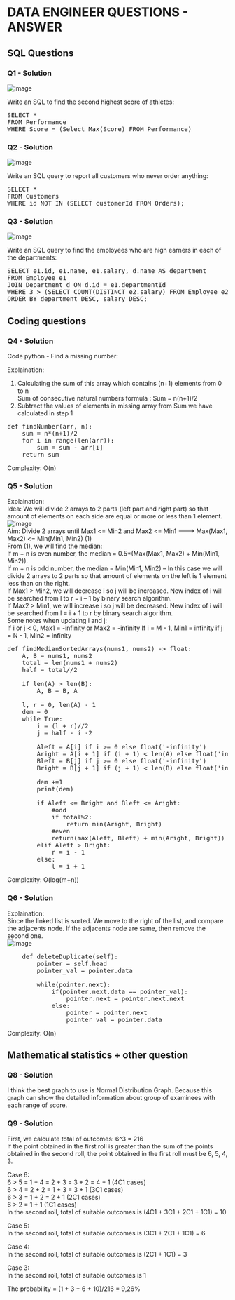 # DATA ENGINEER QUESTIONS - ANSWER
## SQL Questions
### Q1 - Solution
![image](https://user-images.githubusercontent.com/72053908/154034609-df107b88-bd5f-413d-95c2-f3810c92fa35.png)

Write an SQL to find the second highest score of athletes:

<pre>
SELECT *  
FROM Performance  
WHERE Score = (Select Max(Score) FROM Performance)
</pre>

### Q2 - Solution
![image](https://user-images.githubusercontent.com/72053908/154034776-8a092c68-d44b-47ca-bbe0-806d9b389e90.png)

Write an SQL query to report all customers who never order anything:

<pre>
SELECT *  
FROM Customers   
WHERE id NOT IN (SELECT customerId FROM Orders);
</pre>

### Q3 - Solution
![image](https://user-images.githubusercontent.com/72053908/154034335-c7be5187-fefe-4be9-8e6a-4bd363b9f322.png)

Write an SQL query to find the employees who are high earners in each of the
departments:

<pre>
SELECT e1.id, e1.name, e1.salary, d.name AS department  
FROM Employee e1  
JOIN Department d ON d.id = e1.departmentId  
WHERE 3 > (SELECT COUNT(DISTINCT e2.salary) FROM Employee e2 WHERE e1.departmentId = e2.departmentId AND e1.salary < e2.salary)  
ORDER BY department DESC, salary DESC;  
</pre>

## Coding questions
### Q4 - Solution

Code python - Find a missing number:  

Explaination:
1. Calculating the sum of this array which contains (n+1) elements from 0 to n  
Sum of consecutive natural numbers formula : Sum = n(n+1)/2  
2. Subtract the values of elements in missing array from Sum we have calculated in step 1  

<pre>
def findNumber(arr, n):
    sum = n*(n+1)/2
    for i in range(len(arr)):
        sum = sum - arr[i]
    return sum
</pre>   

Complexity: O(n)

### Q5 - Solution

Explaination:  
Idea: We will divide 2 arrays to 2 parts (left part and right part) so that amount of elements on each side are equal or more or less than 1 element.  
![image](https://user-images.githubusercontent.com/72053908/154112397-ed29102c-3fad-435d-85d1-cd1231cd3c8d.png)  
Aim: Divide 2 arrays until Max1 <= Min2 and Max2 <= Min1 ---> Max(Max1, Max2) <= Min(Min1, Min2) (1)  
         From (1), we will find the median:  
         If m + n is even number, the median = 0.5*(Max(Max1, Max2) + Min(Min1, Min2)).  
         If m + n is odd number, the median = Min(Min1, Min2) – In this case we will divide 2 arrays to 2 parts so that amount of elements on the left is 1 element less than on the right.  
         If Max1 > Min2, we will decrease i so j will be increased. New index of i will be searched from l to r =  i – 1 by binary search algorithm.     
         If Max2 > Min1, we will increase i so j will be decreased. New index of i will be searched from l = i + 1 to r by binary search algorithm.   
Some notes when updating i and j:  
If i or j < 0, Max1 = -infinity or Max2 = -infinity
If i = M - 1, Min1 = infinity
if j = N - 1, Min2 = infinity

<pre>
def findMedianSortedArrays(nums1, nums2) -> float:
    A, B = nums1, nums2
    total = len(nums1 + nums2)
    half = total//2
    
    if len(A) > len(B):
        A, B = B, A
        
    l, r = 0, len(A) - 1
    dem = 0
    while True:
        i = (l + r)//2 
        j = half - i -2
        
        Aleft = A[i] if i >= 0 else float('-infinity')
        Aright = A[i + 1] if (i + 1) < len(A) else float('infinity')
        Bleft = B[j] if j >= 0 else float('-infinity')
        Bright = B[j + 1] if (j + 1) < len(B) else float('infinity')
        
        dem +=1
        print(dem)
        
        if Aleft <= Bright and Bleft <= Aright:
            #odd
            if total%2:
                return min(Aright, Bright)
            #even 
            return(max(Aleft, Bleft) + min(Aright, Bright)) / 2
        elif Aleft > Bright:
            r = i - 1 
        else:
            l = i + 1 
</pre>

Complexity: O(log(m+n))  

### Q6 - Solution

Explaination:  
Since the linked list is sorted. We move to the right of the list, and compare the adjacents node. If the adjacents node are same, then remove the second one.  
![image](https://user-images.githubusercontent.com/72053908/154193541-8ff2e8f4-f4ee-4856-803f-76356cdfc077.png)

<pre>
    def deleteDuplicate(self):  
        pointer = self.head  
        pointer_val = pointer.data
         
        while(pointer.next):  
            if(pointer.next.data == pointer_val):  
                pointer.next = pointer.next.next
            else:
                pointer = pointer.next
                pointer_val = pointer.data
</pre>

Complexity: O(n)

## Mathematical statistics + other question  
### Q8 - Solution

I think the best graph to use is Normal Distribution Graph. Because this graph can show the detailed information about group of examinees with each range of score.

### Q9 - Solution

First, we calculate total of outcomes: 6^3 = 216  
If the point obtained in the first roll is greater than the sum of the points obtained in the second roll, the point obtained in the first roll must be 6, 5, 4, 3.

Case 6:  
6 > 5 = 1 + 4 = 2 + 3 = 3 + 2 = 4 + 1 (4C1 cases)    
6 > 4 = 2 + 2 = 1 + 3 = 3 + 1 (3C1 cases)  
6 > 3 = 1 + 2 = 2 + 1 (2C1 cases)  
6 > 2 = 1 + 1 (1C1 cases)  
In the second roll, total of suitable outcomes is (4C1 + 3C1 + 2C1 + 1C1) = 10  

Case 5:  
In the second roll, total of suitable outcomes is (3C1 + 2C1 + 1C1) = 6  

Case 4:  
In the second roll, total of suitable outcomes is (2C1 + 1C1) = 3  

Case 3:  
In the second roll, total of suitable outcomes is 1  

The probability = (1 + 3 + 6 + 10)/216 = 9,26%  


